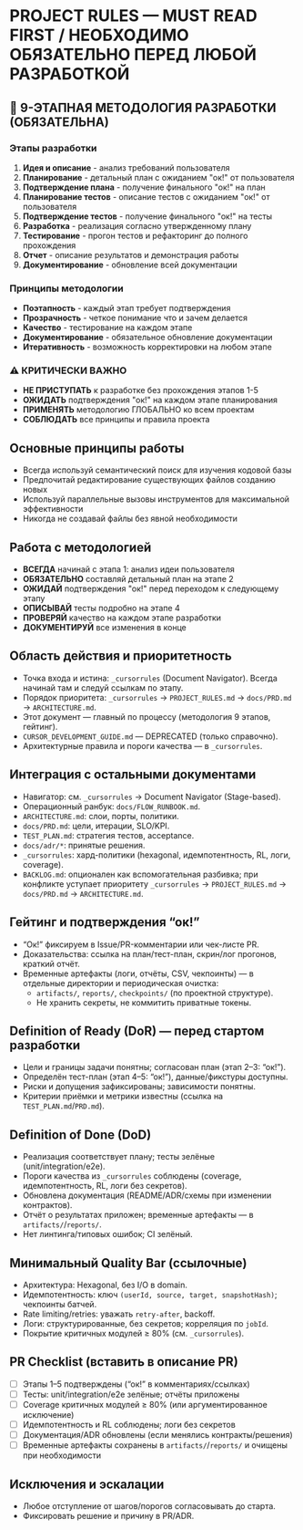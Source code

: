 # PROJECT RULES — MUST READ FIRST / НЕОБХОДИМО ОБЯЗАТЕЛЬНО ПЕРЕД ЛЮБОЙ РАЗРАБОТКОЙ

## 🎯 9-ЭТАПНАЯ МЕТОДОЛОГИЯ РАЗРАБОТКИ (ОБЯЗАТЕЛЬНА)

### Этапы разработки

1. **Идея и описание** - анализ требований пользователя
2. **Планирование** - детальный план с ожиданием "ок!" от пользователя
3. **Подтверждение плана** - получение финального "ок!" на план
4. **Планирование тестов** - описание тестов с ожиданием "ок!" от пользователя
5. **Подтверждение тестов** - получение финального "ок!" на тесты
6. **Разработка** - реализация согласно утвержденному плану
7. **Тестирование** - прогон тестов и рефакторинг до полного прохождения
8. **Отчет** - описание результатов и демонстрация работы
9. **Документирование** - обновление всей документации

### Принципы методологии

- **Поэтапность** - каждый этап требует подтверждения
- **Прозрачность** - четкое понимание что и зачем делается
- **Качество** - тестирование на каждом этапе
- **Документирование** - обязательное обновление документации
- **Итеративность** - возможность корректировки на любом этапе

### ⚠️ КРИТИЧЕСКИ ВАЖНО

- **НЕ ПРИСТУПАТЬ** к разработке без прохождения этапов 1-5
- **ОЖИДАТЬ** подтверждения "ок!" на каждом этапе планирования
- **ПРИМЕНЯТЬ** методологию ГЛОБАЛЬНО ко всем проектам
- **СОБЛЮДАТЬ** все принципы и правила проекта

## Основные принципы работы

- Всегда используй семантический поиск для изучения кодовой базы
- Предпочитай редактирование существующих файлов созданию новых
- Используй параллельные вызовы инструментов для максимальной эффективности
- Никогда не создавай файлы без явной необходимости

## Работа с методологией

- **ВСЕГДА** начинай с этапа 1: анализ идеи пользователя
- **ОБЯЗАТЕЛЬНО** составляй детальный план на этапе 2
- **ОЖИДАЙ** подтверждения "ок!" перед переходом к следующему этапу
- **ОПИСЫВАЙ** тесты подробно на этапе 4
- **ПРОВЕРЯЙ** качество на каждом этапе разработки
- **ДОКУМЕНТИРУЙ** все изменения в конце

## Область действия и приоритетность

- Точка входа и истина: `_cursorrules` (Document Navigator). Всегда начинай там и следуй ссылкам по этапу.
- Порядок приоритета: `_cursorrules` → `PROJECT_RULES.md` → `docs/PRD.md` → `ARCHITECTURE.md`.
- Этот документ — главный по процессу (методология 9 этапов, гейтинг).
- `CURSOR_DEVELOPMENT_GUIDE.md` — DEPRECATED (только справочно).
- Архитектурные правила и пороги качества — в `_cursorrules`.

## Интеграция с остальными документами

- Навигатор: см. `_cursorrules` → Document Navigator (Stage-based).
- Операционный ранбук: `docs/FLOW_RUNBOOK.md`.
- `ARCHITECTURE.md`: слои, порты, политики.
- `docs/PRD.md`: цели, итерации, SLO/KPI.
- `TEST_PLAN.md`: стратегия тестов, acceptance.
- `docs/adr/*`: принятые решения.
- `_cursorrules`: хард-политики (hexagonal, идемпотентность, RL, логи, coverage).
- `BACKLOG.md`: опционален как вспомогательная разбивка; при конфликте уступает приоритету `_cursorrules` → `PROJECT_RULES.md` → `docs/PRD.md` → `ARCHITECTURE.md`.

## Гейтинг и подтверждения “ок!”

- “Ок!” фиксируем в Issue/PR-комментарии или чек-листе PR.
- Доказательства: ссылка на план/тест-план, скрин/лог прогонов, краткий отчёт.
- Временные артефакты (логи, отчёты, CSV, чекпоинты) — в отдельные директории и периодическая очистка:
  - `artifacts/`, `reports/`, `checkpoints/` (по проектной структуре).
  - Не хранить секреты, не коммитить приватные токены.

## Definition of Ready (DoR) — перед стартом разработки

- Цели и границы задачи понятны; согласован план (этап 2–3: “ок!”).
- Определён тест-план (этап 4–5: “ок!”), данные/фикстуры доступны.
- Риски и допущения зафиксированы; зависимости понятны.
- Критерии приёмки и метрики известны (ссылка на `TEST_PLAN.md`/`PRD.md`).

## Definition of Done (DoD)

- Реализация соответствует плану; тесты зелёные (unit/integration/e2e).
- Пороги качества из `_cursorrules` соблюдены (coverage, идемпотентность, RL, логи без секретов).
- Обновлена документация (README/ADR/схемы при изменении контрактов).
- Отчёт о результатах приложен; временные артефакты — в `artifacts/`/`reports/`.
- Нет линтинга/типовых ошибок; CI зелёный.

## Минимальный Quality Bar (ссылочные)

- Архитектура: Hexagonal, без I/O в domain.
- Идемпотентность: ключ `(userId, source, target, snapshotHash)`; чекпоинты батчей.
- Rate limiting/retries: уважать `retry-after`, backoff.
- Логи: структурированные, без секретов; корреляция по `jobId`.
- Покрытие критичных модулей ≥ 80% (см. `_cursorrules`).

## PR Checklist (вставить в описание PR)

- [ ] Этапы 1–5 подтверждены (“ок!” в комментариях/ссылках)
- [ ] Тесты: unit/integration/e2e зелёные; отчёты приложены
- [ ] Coverage критичных модулей ≥ 80% (или аргументированное исключение)
- [ ] Идемпотентность и RL соблюдены; логи без секретов
- [ ] Документация/ADR обновлены (если менялись контракты/решения)
- [ ] Временные артефакты сохранены в `artifacts/`/`reports/` и очищены при необходимости

## Исключения и эскалации

- Любое отступление от шагов/порогов согласовывать до старта.
- Фиксировать решение и причину в PR/ADR.
